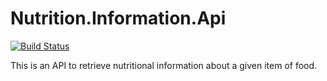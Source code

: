 # Nutrition.Information.Api
[![Build Status](https://travis-ci.org/NutritionMate/Nutrition.Information.Api.svg?branch=master)](https://travis-ci.org/NutritionMate/Nutrition.Information.Api)

This is an API to retrieve nutritional information about a given item of food.
